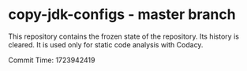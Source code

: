 # copy-jdk-configs - master branch

This repository contains the frozen state of the repository.
Its history is cleared. It is used only for static code
analysis with Codacy.

Commit Time: 1723942419